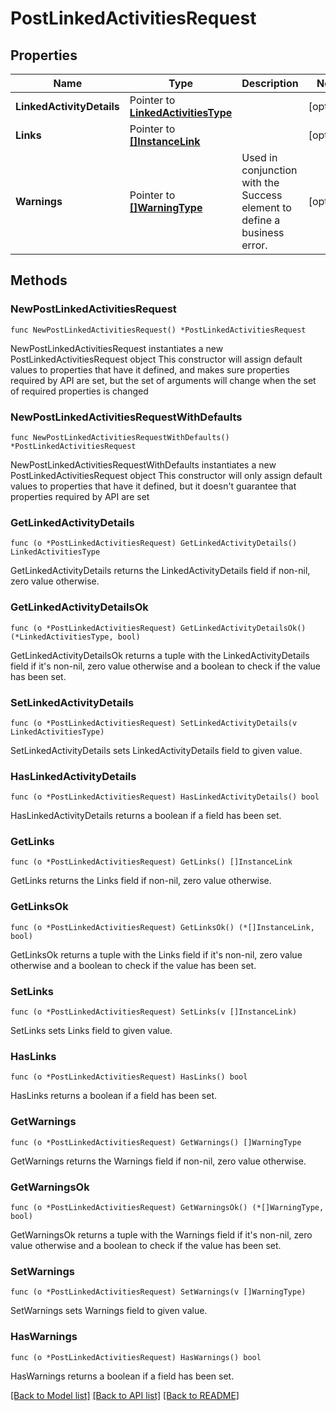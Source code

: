 # PostLinkedActivitiesRequest

## Properties

Name | Type | Description | Notes
------------ | ------------- | ------------- | -------------
**LinkedActivityDetails** | Pointer to [**LinkedActivitiesType**](LinkedActivitiesType.md) |  | [optional] 
**Links** | Pointer to [**[]InstanceLink**](InstanceLink.md) |  | [optional] 
**Warnings** | Pointer to [**[]WarningType**](WarningType.md) | Used in conjunction with the Success element to define a business error. | [optional] 

## Methods

### NewPostLinkedActivitiesRequest

`func NewPostLinkedActivitiesRequest() *PostLinkedActivitiesRequest`

NewPostLinkedActivitiesRequest instantiates a new PostLinkedActivitiesRequest object
This constructor will assign default values to properties that have it defined,
and makes sure properties required by API are set, but the set of arguments
will change when the set of required properties is changed

### NewPostLinkedActivitiesRequestWithDefaults

`func NewPostLinkedActivitiesRequestWithDefaults() *PostLinkedActivitiesRequest`

NewPostLinkedActivitiesRequestWithDefaults instantiates a new PostLinkedActivitiesRequest object
This constructor will only assign default values to properties that have it defined,
but it doesn't guarantee that properties required by API are set

### GetLinkedActivityDetails

`func (o *PostLinkedActivitiesRequest) GetLinkedActivityDetails() LinkedActivitiesType`

GetLinkedActivityDetails returns the LinkedActivityDetails field if non-nil, zero value otherwise.

### GetLinkedActivityDetailsOk

`func (o *PostLinkedActivitiesRequest) GetLinkedActivityDetailsOk() (*LinkedActivitiesType, bool)`

GetLinkedActivityDetailsOk returns a tuple with the LinkedActivityDetails field if it's non-nil, zero value otherwise
and a boolean to check if the value has been set.

### SetLinkedActivityDetails

`func (o *PostLinkedActivitiesRequest) SetLinkedActivityDetails(v LinkedActivitiesType)`

SetLinkedActivityDetails sets LinkedActivityDetails field to given value.

### HasLinkedActivityDetails

`func (o *PostLinkedActivitiesRequest) HasLinkedActivityDetails() bool`

HasLinkedActivityDetails returns a boolean if a field has been set.

### GetLinks

`func (o *PostLinkedActivitiesRequest) GetLinks() []InstanceLink`

GetLinks returns the Links field if non-nil, zero value otherwise.

### GetLinksOk

`func (o *PostLinkedActivitiesRequest) GetLinksOk() (*[]InstanceLink, bool)`

GetLinksOk returns a tuple with the Links field if it's non-nil, zero value otherwise
and a boolean to check if the value has been set.

### SetLinks

`func (o *PostLinkedActivitiesRequest) SetLinks(v []InstanceLink)`

SetLinks sets Links field to given value.

### HasLinks

`func (o *PostLinkedActivitiesRequest) HasLinks() bool`

HasLinks returns a boolean if a field has been set.

### GetWarnings

`func (o *PostLinkedActivitiesRequest) GetWarnings() []WarningType`

GetWarnings returns the Warnings field if non-nil, zero value otherwise.

### GetWarningsOk

`func (o *PostLinkedActivitiesRequest) GetWarningsOk() (*[]WarningType, bool)`

GetWarningsOk returns a tuple with the Warnings field if it's non-nil, zero value otherwise
and a boolean to check if the value has been set.

### SetWarnings

`func (o *PostLinkedActivitiesRequest) SetWarnings(v []WarningType)`

SetWarnings sets Warnings field to given value.

### HasWarnings

`func (o *PostLinkedActivitiesRequest) HasWarnings() bool`

HasWarnings returns a boolean if a field has been set.


[[Back to Model list]](../README.md#documentation-for-models) [[Back to API list]](../README.md#documentation-for-api-endpoints) [[Back to README]](../README.md)


